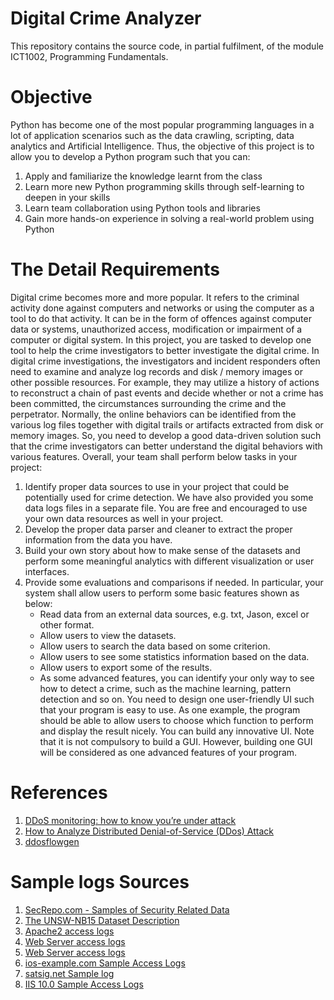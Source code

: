 # Digital Crime Analyzer
This repository contains the source code, in partial fulfilment, of the module ICT1002, Programming Fundamentals.

# Objective
Python has become one of the most popular programming languages in a lot of application scenarios such as the data crawling, scripting, data analytics and Artificial Intelligence. Thus, the objective of this project is to allow you to develop a Python program such that you can:
1. Apply and familiarize the knowledge learnt from the class
2. Learn more new Python programming skills through self-learning to deepen in your skills
3. Learn team collaboration using Python tools and libraries
4. Gain more hands-on experience in solving a real-world problem using Python

# The Detail Requirements
Digital crime becomes more and more popular. It refers to the criminal activity done against computers and networks or using the computer as a tool to do that activity. It can be in the form of offences against computer data or systems, unauthorized access, modification or impairment of a computer or digital system.
In this project, you are tasked to develop one tool to help the crime investigators to better investigate the digital crime. In digital crime investigations, the investigators and incident responders often need to examine and analyze log records and disk / memory images or other possible resources. For example, they may utilize a history of actions to reconstruct a chain of past events and decide whether or not a crime has been committed, the circumstances surrounding the crime and the perpetrator. Normally, the online behaviors can be identified from the various log files together with digital trails or artifacts extracted from disk or memory images. So, you need to develop a good data-driven solution such that the crime investigators can better understand the digital behaviors with various features.
Overall, your team shall perform below tasks in your project:
1. Identify proper data sources to use in your project that could be potentially used for crime detection. We have also provided you some data logs files in a separate file. You are free and encouraged to use your own data resources as well in your project.
2. Develop the proper data parser and cleaner to extract the proper information from the data you have.
3. Build your own story about how to make sense of the datasets and perform some meaningful analytics with different visualization or user interfaces.
4. Provide some evaluations and comparisons if needed.
In particular, your system shall allow users to perform some basic features shown as below:
    * Read data from an external data sources, e.g. txt, Jason, excel or other format.
    * Allow users to view the datasets.
    * Allow users to search the data based on some criterion.
    * Allow users to see some statistics information based on the data.
    * Allow users to export some of the results.
    * As some advanced features, you can identify your only way to see how to detect a crime, such
as the machine learning, pattern detection and so on.
You need to design one user-friendly UI such that your program is easy to use. As one example, the
program should be able to allow users to choose which function to perform and display the result
nicely. You can build any innovative UI. Note that it is not compulsory to build a GUI. However,
building one GUI will be considered as one advanced features of your program.

# References
1.  [DDoS monitoring: how to know you’re under attack](https://www.loggly.com/blog/ddos-monitoring-how-to-know-youre-under-attack/)
2.  [How to Analyze Distributed Denial-of-Service (DDos) Attack](https://kukuruku.co/post/some-useful-commands-to-use-during-ddos/)
3.  [ddosflowgen](https://github.com/GaloisInc/ddosflowgen)

# Sample logs Sources
1.  [SecRepo.com - Samples of Security Related Data](http://www.secrepo.com/)
2.  [The UNSW-NB15 Dataset Description](https://www.unsw.adfa.edu.au/unsw-canberra-cyber/cybersecurity/ADFA-NB15-Datasets/)
3.  [Apache2 access logs](http://www.thierrysigg.com/piwik/plugins/VisitorGenerator/data/access.log)
4.  [Web Server access logs](http://www.redmine.or.kr/attachments/65/access.log)
5.  [Web Server access logs](https://www.todaynewsportal.com/access.log)
6.  [ios-example.com Sample Access Logs](https://pajda.fit.vutbr.cz/ios/ios-19-1-logs/blob/master/ios-example.com.access.log)
7.  [satsig.net Sample log](http://www.satsig.net/logfile.htm)
8.  [IIS 10.0 Sample Access Logs](https://www.site-logfile-explorer.com/logfile-samples/u_ex171118-sample.txt)
